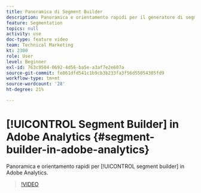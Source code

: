 ```yaml
---
title: Panoramica di Segment Builder
description: Panoramica e orientamento rapidi per il generatore di segmenti in Adobe Analytics.
feature: Segmentation
topics: null
activity: use
doc-type: feature video
team: Technical Marketing
kt: 2300
role: User
level: Beginner
exl-id: 763c9504-0692-4d56-ba5e-a3af7e2e607a
source-git-commit: fe861dfd541c1b9cb3b233fa3f56d55054305fd9
workflow-type: tm+mt
source-wordcount: '28'
ht-degree: 21%

---
```


# [!UICONTROL Segment Builder] in Adobe Analytics {#segment-builder-in-adobe-analytics}

Panoramica e orientamento rapidi per [!UICONTROL segment builder] in Adobe Analytics.

>[!VIDEO](https://video.tv.adobe.com/v/25404/?quality=12)

